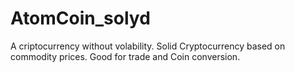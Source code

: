 # AtomCoin_solyd
A criptocurrency without volability. Solid Cryptocurrency based on commodity prices. Good for trade and Coin conversion.

